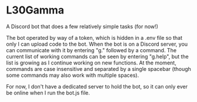 # L30Gamma
A Discord bot that does a few relatively simple tasks (for now!)

The bot operated by way of a token, which is hidden in a .env file so that only I can upload code to the bot. 
When the bot is on a Discord server, you can communicate with it by entering "g." followed by a command.
The current list of working commands can be seen by entering "g.help", but the list is growing as I continue working on new functions.
At the moment, commands are case insensitive and separated by a single spacebar (though some commands may also work with multiple spaces).

For now, I don't have a dedicated server to hold the bot, so it can only ever be online when I run the bot.js file.
